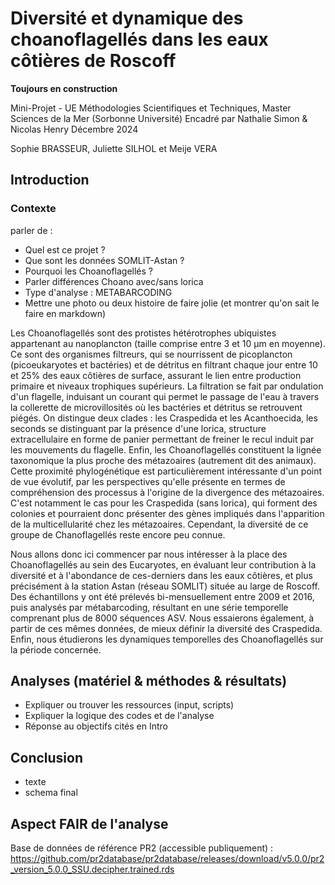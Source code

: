 # Diversité et dynamique des choanoflagellés dans les eaux côtières de Roscoff
**Toujours en construction** 

Mini-Projet - UE Méthodologies Scientifiques et Techniques, Master Sciences de la Mer (Sorbonne Université)
Encadré par Nathalie Simon & Nicolas Henry
Décembre 2024

Sophie BRASSEUR, Juliette SILHOL et Meije VERA

## Introduction
### Contexte
parler de : 
- Quel est ce projet ?
- Que sont les données SOMLIT-Astan ?
- Pourquoi les Choanoflagellés ?
- Parler différences Choano avec/sans lorica
- Type d'analyse : METABARCODING 
- Mettre une photo ou deux histoire de faire jolie (et montrer qu'on sait le faire en markdown)

Les Choanoflagellés sont des protistes hétérotrophes ubiquistes appartenant au nanoplancton (taille comprise entre 3 et 10 µm en moyenne). Ce sont des organismes filtreurs, qui se nourrissent de picoplancton (picoeukaryotes et bactéries) et de détritus en filtrant chaque jour entre 10 et 25% des eaux côtières de surface, assurant le lien entre production primaire et niveaux trophiques supérieurs. La filtration se fait par ondulation d'un flagelle, induisant un courant qui permet le passage de l'eau à travers la collerette de microvillosités où les bactéries et détritus se retrouvent piégés.
On distingue deux clades : les Craspedida et les Acanthoecida, les seconds se distinguant par la présence d'une lorica, structure extracellulaire en forme de panier permettant de freiner le recul induit par les mouvements du flagelle.
Enfin, les Choanoflagellés constituent la lignée taxonomique la plus proche des métazoaires (autrement dit des animaux). Cette proximité phylogénétique est particulièrement intéressante d'un point de vue évolutif, par les perspectives qu'elle présente en termes de compréhension des processus à l'origine de la divergence des métazoaires. C'est notamment le cas pour les Craspedida (sans lorica), qui forment des colonies et pourraient donc présenter des gènes impliqués dans l'apparition de la multicellularité chez les métazoaires. Cependant, la diversité de ce groupe de Chanoflagellés reste encore peu connue.

Nous allons donc ici commencer par nous intéresser à la place des Choanoflagellés au sein des Eucaryotes, en évaluant leur contribution à la diversité et à l'abondance de ces-derniers dans les eaux côtières, et plus précisément à la station Astan (réseau SOMLIT) située au large de Roscoff. Des échantillons y ont été prélevés bi-mensuellement entre 2009 et 2016, puis analysés par métabarcoding, résultant en une série temporelle comprenant plus de 8000 séquences ASV.
Nous essaierons également, à partir de ces mêmes données, de mieux définir la diversité des Craspedida. Enfin, nous étudierons les dynamiques temporelles des Choanoflagellés sur la période concernée.


## Analyses (matériel & méthodes & résultats)
- Expliquer ou trouver les ressources (input, scripts)
- Expliquer la logique des codes et de l'analyse 
- Réponse au objectifs cités en Intro



## Conclusion
- texte
- schema final

## Aspect FAIR de l'analyse 

Base de données de référence PR2 (accessible publiquement) : https://github.com/pr2database/pr2database/releases/download/v5.0.0/pr2_version_5.0.0_SSU.decipher.trained.rds